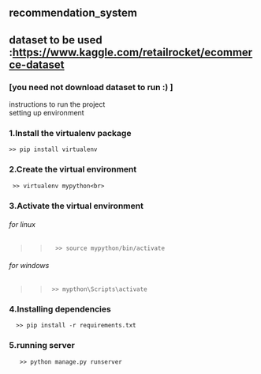 ## recommendation_system

## dataset to be used :https://www.kaggle.com/retailrocket/ecommerce-dataset 
### [you need not download dataset to run :) ]
instructions to run the project<br>
setting up environment <br>
### 1.Install the virtualenv package<br>
 ```>> pip install virtualenv``` <br>
### 2.Create the virtual environment<br>
 ``` >> virtualenv mypython<br>``` 
### 3.Activate the virtual environment <br>
###### for linux 
>> ```  >> source mypython/bin/activate``` <br>
###### for windows <br>
>> ```  >> mypthon\Scripts\activate ```  <br>
### 4.Installing  dependencies<br>
```  >> pip install -r requirements.txt``` <br>
### 5.running server<br>
 ```   >> python manage.py runserver``` <br>
      
